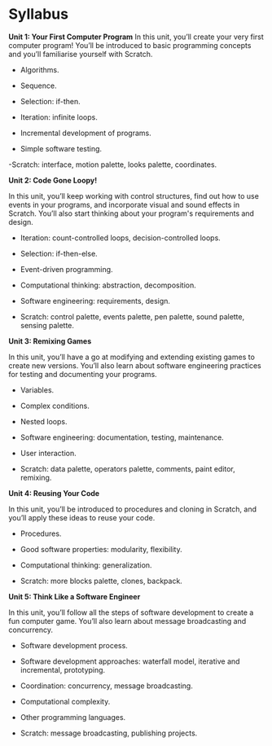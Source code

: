 # Syllabus

**Unit 1: Your First Computer Program**
In this unit, you’ll create your very first computer program! You’ll be introduced to basic programming concepts and you’ll familiarise yourself with Scratch.

- Algorithms.

- Sequence.

- Selection: if-then.

- Iteration: infinite loops.

- Incremental development of programs.

- Simple software testing.

-Scratch: interface, motion palette, looks palette, coordinates.


**Unit 2: Code Gone Loopy!**

In this unit, you’ll keep working with control structures, find out how to use events in your programs, and incorporate visual and sound effects in Scratch. You’ll also start thinking about your program's requirements and design.

- Iteration: count-controlled loops, decision-controlled loops.

- Selection: if-then-else.

- Event-driven programming.

- Computational thinking: abstraction, decomposition.

- Software engineering: requirements, design.

- Scratch: control palette, events palette, pen palette, sound palette, sensing palette.


**Unit 3: Remixing Games**

In this unit, you’ll have a go at modifying and extending existing games to create new versions. You’ll also learn about software engineering practices for testing and documenting your programs.

- Variables.

- Complex conditions.

- Nested loops.

- Software engineering: documentation, testing, maintenance.

- User interaction.

- Scratch: data palette, operators palette, comments, paint editor, remixing.


**Unit 4: Reusing Your Code**

In this unit, you’ll be introduced to procedures and cloning in Scratch, and you’ll apply these ideas to reuse your code.

- Procedures.

- Good software properties: modularity, flexibility.

- Computational thinking: generalization.

- Scratch: more blocks palette, clones, backpack.


**Unit 5: Think Like a Software Engineer**

In this unit, you’ll follow all the steps of software development to create a fun computer game. You’ll also learn about message broadcasting and concurrency.

- Software development process.

- Software development approaches: waterfall model, iterative and incremental, prototyping.

- Coordination: concurrency, message broadcasting.

- Computational complexity.

- Other programming languages.

- Scratch: message broadcasting, publishing projects.
